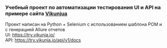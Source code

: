 ### **Учебный проект по автоматизации тестирования UI и API на примере сайта [Vikunjua](https://try.vikunja.io)**
Проект написан на Python + Selenium с использованием шаблона POM и с генерацией Allure отчетов<br>
UI: https://try.vikunja.io/<br>
API: https://try.vikunja.io/api/v1/docs<br>

